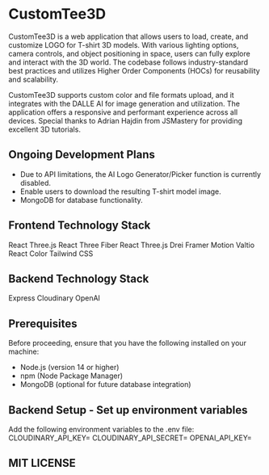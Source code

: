 # CustomTee3D

CustomTee3D is a web application that allows users to load, create, and customize LOGO for T-shirt 3D models. With various lighting options, camera controls, and object positioning in space, users can fully explore and interact with the 3D world. The codebase follows industry-standard best practices and utilizes Higher Order Components (HOCs) for reusability and scalability. 

CustomTee3D supports custom color and file formats upload, and it integrates with the DALLE AI for image generation and utilization. The application offers a responsive and performant experience across all devices. 
Special thanks to Adrian Hajdin from JSMastery for providing excellent 3D tutorials.

## Ongoing Development Plans
- Due to API limitations, the AI Logo Generator/Picker function is currently disabled.
- Enable users to download the resulting T-shirt model image.
- MongoDB for database functionality.

## Frontend Technology Stack

React Three.js React Three Fiber React Three.js Drei Framer Motion Valtio React Color Tailwind CSS

## Backend Technology Stack
Express
Cloudinary
OpenAI

## Prerequisites
Before proceeding, ensure that you have the following installed on your machine:

- Node.js (version 14 or higher)
- npm (Node Package Manager)
- MongoDB (optional for future database integration)

## Backend Setup - Set up environment variables
Add the following environment variables to the .env file:
CLOUDINARY_API_KEY=<your-cloudinary-api-key>
CLOUDINARY_API_SECRET=<your-cloudinary-api-secret>
OPENAI_API_KEY=<your-openai-api-key>

## MIT LICENSE
